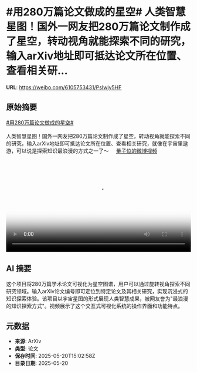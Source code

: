 # #用280万篇论文做成的星空# 人类智慧星图！国外一网友把280万篇论文制作成了星空，转动视角就能探索不同的研究，输入arXiv地址即可抵达论文所在位置、查看相关研...

**URL**: https://weibo.com/6105753431/PsIwjy5HF

## 原始摘要

<a href="https://m.weibo.cn/search?containerid=231522type%3D1%26t%3D10%26q%3D%23%E7%94%A8280%E4%B8%87%E7%AF%87%E8%AE%BA%E6%96%87%E5%81%9A%E6%88%90%E7%9A%84%E6%98%9F%E7%A9%BA%23&amp;extparam=%23%E7%94%A8280%E4%B8%87%E7%AF%87%E8%AE%BA%E6%96%87%E5%81%9A%E6%88%90%E7%9A%84%E6%98%9F%E7%A9%BA%23" data-hide=""><span class="surl-text">#用280万篇论文做成的星空#</span></a> <br><br>人类智慧星图！国外一网友把280万篇论文制作成了星空，转动视角就能探索不同的研究，输入arXiv地址即可抵达论文所在位置、查看相关研究，就像在宇宙里遨游，可以说是探索知识最浪漫的方式之一了～ <a href="https://video.weibo.com/show?fid=1034:5168441363988495" data-hide=""><span class="url-icon"><img style="width: 1rem;height: 1rem" src="https://h5.sinaimg.cn/upload/2015/09/25/3/timeline_card_small_video_default.png" referrerpolicy="no-referrer"></span><span class="surl-text">量子位的微博视频</span></a> <br clear="both"><div style="clear: both"></div><video controls="controls" poster="https://tvax3.sinaimg.cn/orj480/006Fd7o3ly1i1m4ekhnsbj30u01hcae0.jpg" style="width: 100%"><source src="https://f.video.weibocdn.com/o0/Tv2bxtjPlx08ooyucqE001041200htpj0E010.mp4?label=mp4_720p&amp;template=720x1280.24.0&amp;ori=0&amp;ps=1CwnkDw1GXwCQx&amp;Expires=1747756883&amp;ssig=niGydXHaDb&amp;KID=unistore,video"><source src="https://f.video.weibocdn.com/o0/2idgNFWPlx08ooytU6LK01041200a3PN0E010.mp4?label=mp4_hd&amp;template=540x960.24.0&amp;ori=0&amp;ps=1CwnkDw1GXwCQx&amp;Expires=1747756883&amp;ssig=hnWD3crrl0&amp;KID=unistore,video"><source src="https://f.video.weibocdn.com/o0/f5FrYyIQlx08ooytDgJ20104120054YP0E010.mp4?label=mp4_ld&amp;template=360x640.24.0&amp;ori=0&amp;ps=1CwnkDw1GXwCQx&amp;Expires=1747756883&amp;ssig=IZmL7PdjHo&amp;KID=unistore,video"><p>视频无法显示，请前往<a href="https://video.weibo.com/show?fid=1034%3A5168441363988495" target="_blank" rel="noopener noreferrer">微博视频</a>观看。</p></video>

## AI 摘要

这个项目将280万篇学术论文可视化为星空图谱，用户可以通过旋转视角探索不同研究领域。输入arXiv论文编号即可定位到特定论文及其相关研究，实现沉浸式的知识探索体验。该项目以宇宙星图的形式展现人类智慧成果，被网友誉为"最浪漫的知识探索方式"。视频展示了这个交互式可视化系统的操作界面和功能特点。

## 元数据

- **来源**: ArXiv
- **类型**: 论文
- **保存时间**: 2025-05-20T15:02:58Z
- **目录日期**: 2025-05-20
